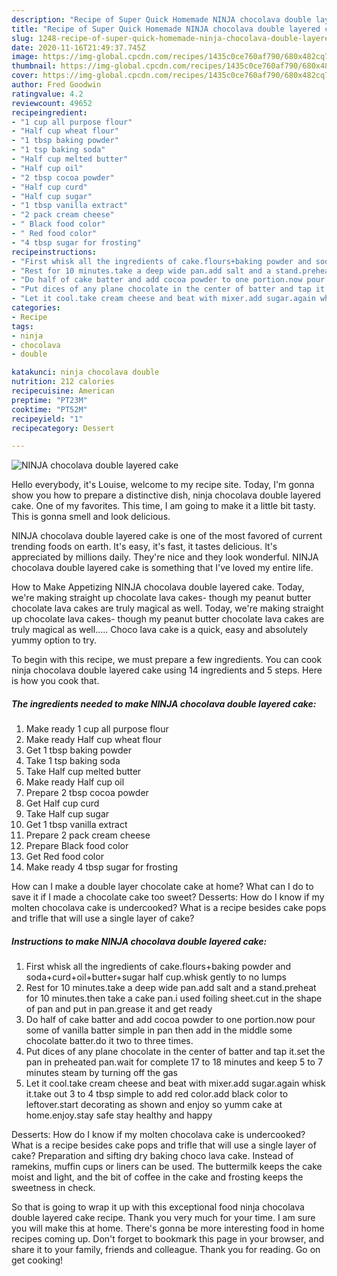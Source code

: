 ```yaml
---
description: "Recipe of Super Quick Homemade NINJA chocolava double layered cake"
title: "Recipe of Super Quick Homemade NINJA chocolava double layered cake"
slug: 1248-recipe-of-super-quick-homemade-ninja-chocolava-double-layered-cake
date: 2020-11-16T21:49:37.745Z
image: https://img-global.cpcdn.com/recipes/1435c0ce760af790/680x482cq70/ninja-chocolava-double-layered-cake-recipe-main-photo.jpg
thumbnail: https://img-global.cpcdn.com/recipes/1435c0ce760af790/680x482cq70/ninja-chocolava-double-layered-cake-recipe-main-photo.jpg
cover: https://img-global.cpcdn.com/recipes/1435c0ce760af790/680x482cq70/ninja-chocolava-double-layered-cake-recipe-main-photo.jpg
author: Fred Goodwin
ratingvalue: 4.2
reviewcount: 49652
recipeingredient:
- "1 cup all purpose flour"
- "Half cup wheat flour"
- "1 tbsp baking powder"
- "1 tsp baking soda"
- "Half cup melted butter"
- "Half cup oil"
- "2 tbsp cocoa powder"
- "Half cup curd"
- "Half cup sugar"
- "1 tbsp vanilla extract"
- "2 pack cream cheese"
- " Black food color"
- " Red food color"
- "4 tbsp sugar for frosting"
recipeinstructions:
- "First whisk all the ingredients of cake.flours+baking powder and soda+curd+oil+butter+sugar half cup.whisk gently to no lumps"
- "Rest for 10 minutes.take a deep wide pan.add salt and a stand.preheat for 10 minutes.then take a cake pan.i used foiling sheet.cut in the shape of pan and put in pan.grease it and get ready"
- "Do half of cake batter and add cocoa powder to one portion.now pour some of vanilla batter simple in pan then add in the middle some chocolate batter.do it two to three times."
- "Put dices of any plane chocolate in the center of batter and tap it.set the pan in preheated pan.wait for complete 17 to 18 minutes and keep 5 to 7 minutes steam by turning off the gas"
- "Let it cool.take cream cheese and beat with mixer.add sugar.again whisk it.take out 3 to 4 tbsp simple to add red color.add black color to leftover.start decorating as shown and enjoy so yumm cake at home.enjoy.stay safe stay healthy and happy"
categories:
- Recipe
tags:
- ninja
- chocolava
- double

katakunci: ninja chocolava double 
nutrition: 212 calories
recipecuisine: American
preptime: "PT23M"
cooktime: "PT52M"
recipeyield: "1"
recipecategory: Dessert

---
```



![NINJA chocolava double layered cake](https://img-global.cpcdn.com/recipes/1435c0ce760af790/680x482cq70/ninja-chocolava-double-layered-cake-recipe-main-photo.jpg)

Hello everybody, it's Louise, welcome to my recipe site. Today, I'm gonna show you how to prepare a distinctive dish, ninja chocolava double layered cake. One of my favorites. This time, I am going to make it a little bit tasty. This is gonna smell and look delicious.

NINJA chocolava double layered cake is one of the most favored of current trending foods on earth. It's easy, it's fast, it tastes delicious. It's appreciated by millions daily. They're nice and they look wonderful. NINJA chocolava double layered cake is something that I've loved my entire life.

How to Make Appetizing NINJA chocolava double layered cake. Today, we&#39;re making straight up chocolate lava cakes- though my peanut butter chocolate lava cakes are truly magical as well. Today, we&#39;re making straight up chocolate lava cakes- though my peanut butter chocolate lava cakes are truly magical as well.…. Choco lava cake is a quick, easy and absolutely yummy option to try.


To begin with this recipe, we must prepare a few ingredients. You can cook ninja chocolava double layered cake using 14 ingredients and 5 steps. Here is how you cook that.

<!--inarticleads1-->

##### The ingredients needed to make NINJA chocolava double layered cake:

1. Make ready 1 cup all purpose flour
1. Make ready Half cup wheat flour
1. Get 1 tbsp baking powder
1. Take 1 tsp baking soda
1. Take Half cup melted butter
1. Make ready Half cup oil
1. Prepare 2 tbsp cocoa powder
1. Get Half cup curd
1. Take Half cup sugar
1. Get 1 tbsp vanilla extract
1. Prepare 2 pack cream cheese
1. Prepare  Black food color
1. Get  Red food color
1. Make ready 4 tbsp sugar for frosting


How can I make a double layer chocolate cake at home? What can I do to save it if I made a chocolate cake too sweet? Desserts: How do I know if my molten chocolava cake is undercooked? What is a recipe besides cake pops and trifle that will use a single layer of cake? 

<!--inarticleads2-->

##### Instructions to make NINJA chocolava double layered cake:

1. First whisk all the ingredients of cake.flours+baking powder and soda+curd+oil+butter+sugar half cup.whisk gently to no lumps
1. Rest for 10 minutes.take a deep wide pan.add salt and a stand.preheat for 10 minutes.then take a cake pan.i used foiling sheet.cut in the shape of pan and put in pan.grease it and get ready
1. Do half of cake batter and add cocoa powder to one portion.now pour some of vanilla batter simple in pan then add in the middle some chocolate batter.do it two to three times.
1. Put dices of any plane chocolate in the center of batter and tap it.set the pan in preheated pan.wait for complete 17 to 18 minutes and keep 5 to 7 minutes steam by turning off the gas
1. Let it cool.take cream cheese and beat with mixer.add sugar.again whisk it.take out 3 to 4 tbsp simple to add red color.add black color to leftover.start decorating as shown and enjoy so yumm cake at home.enjoy.stay safe stay healthy and happy


Desserts: How do I know if my molten chocolava cake is undercooked? What is a recipe besides cake pops and trifle that will use a single layer of cake? Preparation and sifting dry baking choco lava cake. Instead of ramekins, muffin cups or liners can be used. The buttermilk keeps the cake moist and light, and the bit of coffee in the cake and frosting keeps the sweetness in check. 

So that is going to wrap it up with this exceptional food ninja chocolava double layered cake recipe. Thank you very much for your time. I am sure you will make this at home. There's gonna be more interesting food in home recipes coming up. Don't forget to bookmark this page in your browser, and share it to your family, friends and colleague. Thank you for reading. Go on get cooking!
